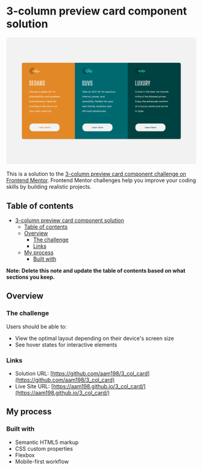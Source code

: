 # 3-column preview card component solution

![Design preview of 3 column ](./assets/3-col.png)

This is a solution to the [3-column preview card component challenge on Frontend Mentor](https://www.frontendmentor.io/challenges/3column-preview-card-component-pH92eAR2-). Frontend Mentor challenges help you improve your coding skills by building realistic projects.

## Table of contents

- [3-column preview card component solution](#3-column-preview-card-component-solution)
  - [Table of contents](#table-of-contents)
  - [Overview](#overview)
    - [The challenge](#the-challenge)
    - [Links](#links)
  - [My process](#my-process)
    - [Built with](#built-with)

**Note: Delete this note and update the table of contents based on what sections you keep.**

## Overview

### The challenge

Users should be able to:

- View the optimal layout depending on their device's screen size
- See hover states for interactive elements

### Links

- Solution URL: [https://github.com/aam198/3_col_card](https://github.com/aam198/3_col_card)
- Live Site URL: [https://aam198.github.io/3_col_card/](https://aam198.github.io/3_col_card/)

## My process

### Built with

- Semantic HTML5 markup
- CSS custom properties
- Flexbox
- Mobile-first workflow
  